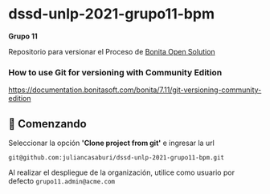 # dssd-unlp-2021-grupo11-bpm

**Grupo 11**

Repositorio para versionar el Proceso de [Bonita Open Solution](https://www.bonitasoft.com/)

### How to use Git for versioning with Community Edition

https://documentation.bonitasoft.com/bonita/7.11/git-versioning-community-edition

## 🚀 Comenzando

Seleccionar la opción **'Clone project from git'** e ingresar la url 

`git@github.com:juliancasaburi/dssd-unlp-2021-grupo11-bpm.git`

Al realizar el despliegue de la organización, utilice como usuario por defecto `grupo11.admin@acme.com`
